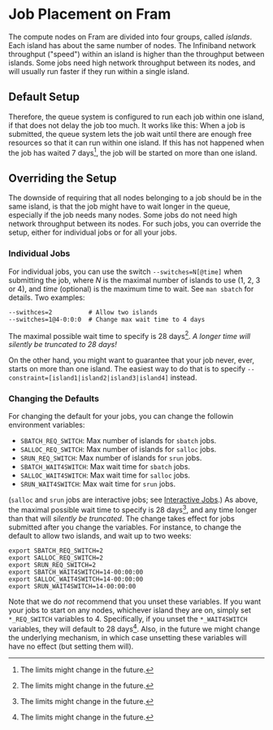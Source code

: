 # Job Placement on Fram

The compute nodes on Fram are divided into four groups, called
*islands*.  Each island has about the same number of nodes.  The
Infiniband network throughput ("speed") within an island is higher than
the throughput between islands.  Some jobs need high network throughput
between its nodes, and will usually run faster if they run within a
single island.

## Default Setup

Therefore, the queue system is configured to run each job within one
island, if that does not delay the job too much.  It works like this:
When a job is submitted, the queue system lets the job wait until there
are enough free resources so that it can run within one island.  If this
has not happened when the job has waited 7 days[^1], the job will be
started on more than one island.

## Overriding the Setup

The downside of requiring that all nodes belonging to a job should be in the
same island, is that the job might have to wait longer in the queue,
especially if the job needs many nodes.  Some jobs do not need high network
throughput between its nodes.  For such jobs, you can override the setup,
either for individual jobs or for all your jobs.

### Individual Jobs

For individual jobs, you can use the switch ```--switches=N[@time]```
when submitting the job, where *N* is the maximal number of islands to
use (1, 2, 3 or 4), and *time* (optional) is the maximum time to wait.
See ```man sbatch``` for details.  Two examples:

    --swithces=2          # Allow two islands
    --switches=1@4-0:0:0  # Change max wait time to 4 days

The maximal possible wait time to specify is 28 days[^1].  *A longer time
will silently be truncated to 28 days!*

On the other hand, you might want to guarantee that your job never,
ever, starts on more than one island.  The easiest way to do that is to
specify ```--constraint=[island1|island2|island3|island4]``` instead.

### Changing the Defaults

For changing the default for your jobs, you can change the
followin environment variables:

- ```SBATCH_REQ_SWITCH```: Max number of islands for ```sbatch``` jobs.
- ```SALLOC_REQ_SWITCH```: Max number of islands for ```salloc``` jobs.
- ```SRUN_REQ_SWITCH```: Max number of islands for ```srun``` jobs.
- ```SBATCH_WAIT4SWITCH```: Max wait time for ```sbatch``` jobs.
- ```SALLOC_WAIT4SWITCH```: Max wait time for ```salloc``` jobs.
- ```SRUN_WAIT4SWITCH```: Max wait time for ```srun``` jobs.

(```salloc``` and ```srun``` jobs are interactive jobs; see
[Interactive Jobs](interactive.md).)  As above, the maximal possible wait
time to specify is 28 days[^1], and any time longer than that will *silently be
truncated*.  The change takes effect for jobs submitted after you change the
variables.  For instance, to change the default to allow two islands, and wait
up to two weeks:

    export SBATCH_REQ_SWITCH=2
    export SALLOC_REQ_SWITCH=2
    export SRUN_REQ_SWITCH=2
    export SBATCH_WAIT4SWITCH=14-00:00:00
    export SALLOC_WAIT4SWITCH=14-00:00:00
    export SRUN_WAIT4SWITCH=14-00:00:00

Note that we do *not* recommend that you unset these variables.  If you want
your jobs to start on any nodes, whichever island they are on, simply set
```*_REQ_SWITCH``` variables to 4.  Specifically, if you unset the
```*_WAIT4SWITCH``` variables, they will default to 28 days[^1].  Also, in the
future we might change the underlying mechanism, in which case unsetting these
variables will have no effect (but setting them will).

[^1]: The limits might change in the future.
